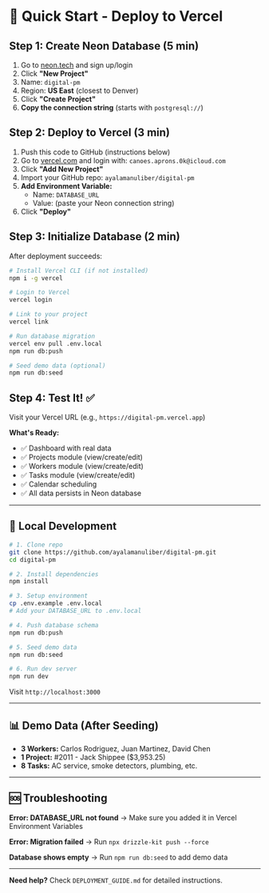 # 🚀 Quick Start - Deploy to Vercel

## Step 1: Create Neon Database (5 min)

1. Go to [neon.tech](https://neon.tech) and sign up/login
2. Click **"New Project"**
3. Name: `digital-pm`
4. Region: **US East** (closest to Denver)
5. Click **"Create Project"**
6. **Copy the connection string** (starts with `postgresql://`)

## Step 2: Deploy to Vercel (3 min)

1. Push this code to GitHub (instructions below)
2. Go to [vercel.com](https://vercel.com) and login with: `canoes.aprons.0k@icloud.com`
3. Click **"Add New Project"**
4. Import your GitHub repo: `ayalamanuliber/digital-pm`
5. **Add Environment Variable:**
   - Name: `DATABASE_URL`
   - Value: (paste your Neon connection string)
6. Click **"Deploy"**

## Step 3: Initialize Database (2 min)

After deployment succeeds:

```bash
# Install Vercel CLI (if not installed)
npm i -g vercel

# Login to Vercel
vercel login

# Link to your project
vercel link

# Run database migration
vercel env pull .env.local
npm run db:push

# Seed demo data (optional)
npm run db:seed
```

## Step 4: Test It! ✅

Visit your Vercel URL (e.g., `https://digital-pm.vercel.app`)

**What's Ready:**
- ✅ Dashboard with real data
- ✅ Projects module (view/create/edit)
- ✅ Workers module (view/create/edit)
- ✅ Tasks module (view/create/edit)
- ✅ Calendar scheduling
- ✅ All data persists in Neon database

---

## 🔧 Local Development

```bash
# 1. Clone repo
git clone https://github.com/ayalamanuliber/digital-pm.git
cd digital-pm

# 2. Install dependencies
npm install

# 3. Setup environment
cp .env.example .env.local
# Add your DATABASE_URL to .env.local

# 4. Push database schema
npm run db:push

# 5. Seed demo data
npm run db:seed

# 6. Run dev server
npm run dev
```

Visit `http://localhost:3000`

---

## 📊 Demo Data (After Seeding)

- **3 Workers:** Carlos Rodriguez, Juan Martinez, David Chen
- **1 Project:** #2011 - Jack Shippee ($3,953.25)
- **8 Tasks:** AC service, smoke detectors, plumbing, etc.

---

## 🆘 Troubleshooting

**Error: DATABASE_URL not found**
→ Make sure you added it in Vercel Environment Variables

**Error: Migration failed**
→ Run `npx drizzle-kit push --force`

**Database shows empty**
→ Run `npm run db:seed` to add demo data

---

**Need help?** Check `DEPLOYMENT_GUIDE.md` for detailed instructions.
